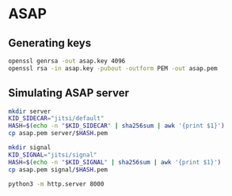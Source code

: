 # ASAP

## Generating keys

```bash
openssl genrsa -out asap.key 4096
openssl rsa -in asap.key -pubout -outform PEM -out asap.pem
```

## Simulating ASAP server

```bash
mkdir server
KID_SIDECAR="jitsi/default"
HASH=$(echo -n "$KID_SIDECAR" | sha256sum | awk '{print $1}')
cp asap.pem server/$HASH.pem

mkdir signal
KID_SIGNAL="jitsi/signal"
HASH=$(echo -n "$KID_SIGNAL" | sha256sum | awk '{print $1}')
cp asap.pem signal/$HASH.pem

python3 -m http.server 8000
```

